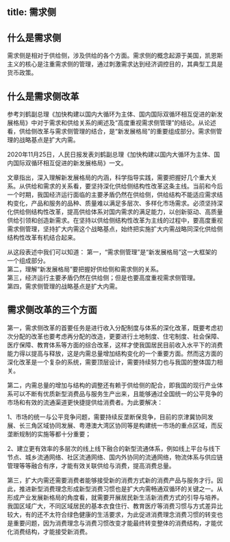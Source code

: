 title: 需求侧
------------------------------------
<!-- zh-CN:+ -->
## 什么是需求侧
需求侧是相对于供给侧，涉及供给的各个方面。需求侧的概念起源于美国，凯恩斯主义的核心是注重需求侧的管理，通过刺激需求达到经济调控目的，其典型工具是货币政策。


## 什么是需求侧改革
参考刘鹤副总理《加快构建以国内大循环为主体、国内国际双循环相互促进的新发展格局》中对于需求和供给关系的阐述及“高度重视需求侧管理”的结论。从论述看，供给侧改革与需求侧管理的结合，是“新发展格局”的重要组成部分。需求侧管理的战略基点是扩大内需。

2020年11月25日，人民日报发表刘鹤副总理《加快构建以国内大循环为主体、国内国际双循环相互促进的新发展格局》一文。

文章指出，深入理解新发展格局的内涵，科学指导实践，需要把握好几个重大关系。从供给和需求的关系看，要坚持深化供给侧结构性改革这条主线。当前和今后一个时期，我国经济运行面临的主要矛盾仍然在供给侧，供给结构不能适应需求结构变化，产品和服务的品种、质量难以满足多层次、多样化市场需求。必须坚持深化供给侧结构性改革，提高供给体系对国内需求的满足能力，以创新驱动、高质量供给引领和创造新需求。在坚持以供给侧结构性改革为主线的过程中，要高度重视需求侧管理，坚持扩大内需这个战略基点，始终把实施扩大内需战略同深化供给侧结构性改革有机结合起来。

从这段表述中我们可以知道：
第一，“需求侧管理”是“新发展格局”这一大框架的一个组成部分。  
第二，理解“新发展格局”要把握好供给侧和需求侧的关系。  
第三，经济运行主要矛盾仍然在供给侧；但是也要高度重视需求侧管理。  
第四，需求侧管理的战略基点是扩大内需。


## 需求侧改革的三个方面
第一，需求侧改革的首要任务是进行收入分配制度与体系的深化改革，既要考虑初次分配的改革也要考虑再分配的改造，更要进行土地制度、住宅制度、社会保障、医疗保障、教育体系等方面的综合改革，这样才使我国居民目前收入水平下的消费能力得以提高与释放，这是内需总量增加结构变化的一个重要方面。然而这方面的深化改革是一个复杂的系统，需要顶层设计，需要持续努力也与我国的整体国力相关。

第二，内需总量的增加与结构的调整还有赖于供给侧的配合，即我国的现行产业体系可以不断有优质新型消费品与服务生产出来，且能够通过全国统一的公平竞争的市场和有效的流通渠道更快捷提供给消费者。为此要解决：

1、市场的统一与公平竞争问题，需要持续反垄断保竞争，目前的京津冀协同发展、长三角区域协同发展、粤港澳大湾区协同等是构建统一市场的重点区域，而反垄断规制的实施等都十分重要；

2、建立更有效率的多层次的线上线下融合的新型流通体系，例如线上平台与线下节点、城乡流通网络、社区流通网络、国内外协同的流通网络，物流体系与供应链管理等等融合有序，才能有效关联供给与消费，提高消费总量。

第三，扩大内需还需要消费者能够接受新的消费方式新的消费产品与服务才行。因此，推进新型消费理念形成新型消费习惯也是扩大内需畅通双循环的关键之一。从形成产业发展新格局的角度看，就需要开展居民新生活新消费方式的引导与培养。我国区域广大，不同区域居民的基本衣食住行、教育医疗等消费习惯与方式差异比较大，有的还不太符合绿色健康的生活要求，为此促进消费理念消费习惯的转变也是重要问题，因为消费理念与消费习惯改变才能最终转变整体的消费结构，才能优化消费结构，才能接受新消费。
<!-- zh-CN:- -->
